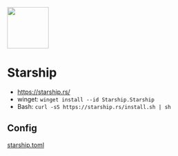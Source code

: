 <img src="https://starship.rs/icon.png" width="96">

# Starship

- https://starship.rs/
- winget: `winget install --id Starship.Starship`
- Bash: `curl -sS https://starship.rs/install.sh | sh`


## Config

[starship.toml](https://github.com/FelisDiligens/dotfiles/blob/master/.config/starship.toml)